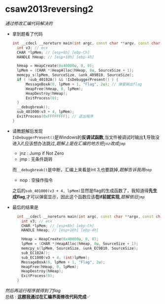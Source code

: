 # csaw2013reversing2
*通过修改汇编代码解决的*

- 拿到题看了代码
  ```c++
  int __cdecl __noreturn main(int argc, const char **argv, const char **envp) {
    int v3; // ecx
    CHAR *lpMem; // [esp+8h] [ebp-Ch]
    HANDLE hHeap; // [esp+10h] [ebp-4h]

    hHeap = HeapCreate(0x40000u, 0, 0);
    lpMem = (CHAR *)HeapAlloc(hHeap, 8u, SourceSize + 1);
    memcpy_s(lpMem, SourceSize, &unk_409B10, SourceSize);
    if ( !sub_40102A() && !IsDebuggerPresent() ) {
        MessageBoxA(0, lpMem + 1, "Flag", 2u); // 弹窗输出flag
        HeapFree(hHeap, 0, lpMem); 
        HeapDestroy(hHeap);
        ExitProcess(0);
    }
    __debugbreak();
    sub_401000(v3 + 4, lpMem);
    ExitProcess(0xFFFFFFFF); // 退出程序
  }
  ```

- 请教题解后发现  
  `IsDebuggerPresent()`是Windows的**反调试函数**,当文件被调试时输出**1**,导致没进入if,应该想办法跳过,*题解上是在汇编的地方把`jnz`改成`jmp`* 
  - jnz : Jump if Not Zero  
  - jmp : 无条件跳转  

  而`__debugbreak()`是中断，汇编上来看是int 3,也要跳掉,*题解告诉我用`nop`*
  - nop : 空操作指令
  
  之后的`sub_401000(v3 + 4, lpMem)`显然是flag的生成函数了，我知道得**先生成flag**,才可以弹窗显示，因此这个函数应该**在if前就实现**,*题解依旧`jmp`*
  
- 最后的结果是
  ```c++
    int __cdecl __noreturn main(int argc, const char **argv, const char **envp) {
      int v3; // ecx
      CHAR *lpMem; // [esp+8h] [ebp-Ch]
      HANDLE hHeap; // [esp+10h] [ebp-4h]

      hHeap = HeapCreate(0x40000u, 0, 0);
      lpMem = (CHAR *)HeapAlloc(hHeap, 8u, SourceSize + 1);
      memcpy_s(lpMem, SourceSize, &unk_EC9B10, SourceSize);
      sub_EC102A();
      sub_EC1000(v3 + 4, (int)lpMem);
      MessageBoxA(0, lpMem + 1, "Flag", 2u);
      HeapFree(hHeap, 0, lpMem);
      HeapDestroy(hHeap);
      ExitProcess(0);
    }
    ```
*然后再运行程序就得到了flag*  
总结 : **这题我通过在汇编界面修改代码完成**✅